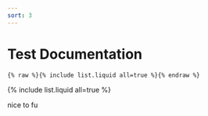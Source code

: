 ```yaml
---
sort: 3
---
```


# Test Documentation

```
{% raw %}{% include list.liquid all=true %}{% endraw %}
```

{% include list.liquid all=true %}

nice to fu
